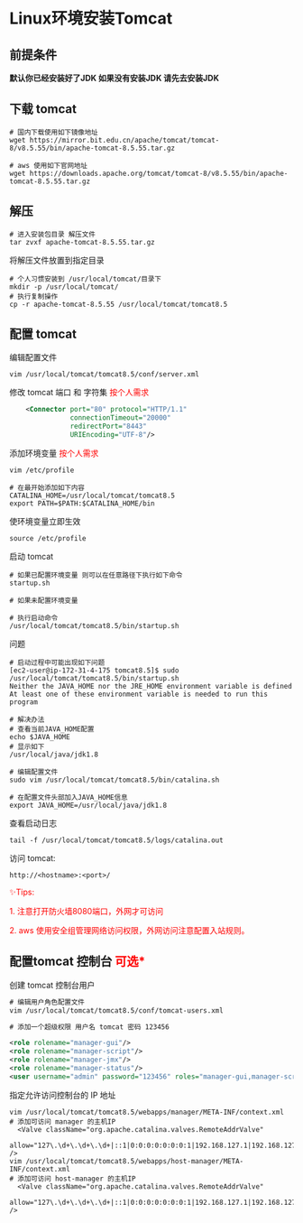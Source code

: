 # Linux环境安装Tomcat

## 前提条件
**默认你已经安装好了JDK 如果没有安装JDK  请先去安装JDK**

## 下载 tomcat
```SHELL
# 国内下载使用如下镜像地址
wget https://mirror.bit.edu.cn/apache/tomcat/tomcat-8/v8.5.55/bin/apache-tomcat-8.5.55.tar.gz

# aws 使用如下官网地址
wget https://downloads.apache.org/tomcat/tomcat-8/v8.5.55/bin/apache-tomcat-8.5.55.tar.gz
```
## 解压
```SHELL
# 进入安装包目录 解压文件
tar zvxf apache-tomcat-8.5.55.tar.gz
```
将解压文件放置到指定目录 
```SHELL
# 个人习惯安装到 /usr/local/tomcat/目录下
mkdir -p /usr/local/tomcat/
# 执行复制操作
cp -r apache-tomcat-8.5.55 /usr/local/tomcat/tomcat8.5
```
## 配置 tomcat
编辑配置文件
```SHELL
vim /usr/local/tomcat/tomcat8.5/conf/server.xml
```
修改 tomcat 端口 和 字符集  <font color="red">按个人需求</font>
```XML
    <Connector port="80" protocol="HTTP/1.1"
               connectionTimeout="20000"
               redirectPort="8443"
               URIEncoding="UTF-8"/>
```
添加环境变量 <font color="red">按个人需求</font>
```SHELL
vim /etc/profile

# 在最开始添加如下内容
CATALINA_HOME=/usr/local/tomcat/tomcat8.5
export PATH=$PATH:$CATALINA_HOME/bin
```
使环境变量立即生效
```SHELL
source /etc/profile
```
启动 tomcat 
```SHELL
# 如果已配置环境变量 则可以在任意路径下执行如下命令
startup.sh

# 如果未配置环境变量

# 执行启动命令
/usr/local/tomcat/tomcat8.5/bin/startup.sh
```
问题

```shell
# 启动过程中可能出现如下问题
[ec2-user@ip-172-31-4-175 tomcat8.5]$ sudo /usr/local/tomcat/tomcat8.5/bin/startup.sh
Neither the JAVA_HOME nor the JRE_HOME environment variable is defined
At least one of these environment variable is needed to run this program

# 解决办法
# 查看当前JAVA_HOME配置
echo $JAVA_HOME
# 显示如下
/usr/local/java/jdk1.8

# 编辑配置文件
sudo vim /usr/local/tomcat/tomcat8.5/bin/catalina.sh

# 在配置文件头部加入JAVA_HOME信息
export JAVA_HOME=/usr/local/java/jdk1.8
```

查看启动日志

```SHELL
tail -f /usr/local/tomcat/tomcat8.5/logs/catalina.out
```
访问 tomcat:

```SHELL
http://<hostname>:<port>/
```

<font color="red">✨Tips: </font>

<font color="red">1. 注意打开防火墙8080端口，外网才可访问</font>

<font color="red">2. aws 使用安全组管理网络访问权限，外网访问注意配置入站规则。</font>


## 配置tomcat 控制台 <font color="red">可选*</font>
创建 tomcat 控制台用户
```XML
# 编辑用户角色配置文件
vim /usr/local/tomcat/tomcat8.5/conf/tomcat-users.xml

# 添加一个超级权限 用户名 tomcat 密码 123456

<role rolename="manager-gui"/>
<role rolename="manager-script"/>
<role rolename="manager-jmx"/>
<role rolename="manager-status"/>
<user username="admin" password="123456" roles="manager-gui,manager-script,manager-jmx,manager-status"/>
```
指定允许访问控制台的 IP 地址
```SHELL
vim /usr/local/tomcat/tomcat8.5/webapps/manager/META-INF/context.xml
# 添加可访问 manager 的主机IP
  <Valve className="org.apache.catalina.valves.RemoteAddrValve"
         allow="127\.\d+\.\d+\.\d+|::1|0:0:0:0:0:0:0:1|192.168.127.1|192.168.127.111" />
vim /usr/local/tomcat/tomcat8.5/webapps/host-manager/META-INF/context.xml
# 添加可访问 host-manager 的主机IP
  <Valve className="org.apache.catalina.valves.RemoteAddrValve"
         allow="127\.\d+\.\d+\.\d+|::1|0:0:0:0:0:0:0:1|192.168.127.1|192.168.127.111" />
```


